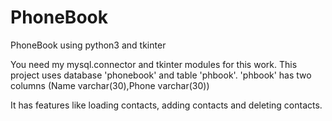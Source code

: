 # PhoneBook
PhoneBook using python3 and tkinter

You need my mysql.connector and tkinter modules for this work.
This project uses database 'phonebook' and table 'phbook'.
'phbook' has two columns (Name varchar(30),Phone varchar(30))

It has features like loading contacts, adding contacts and deleting contacts.
